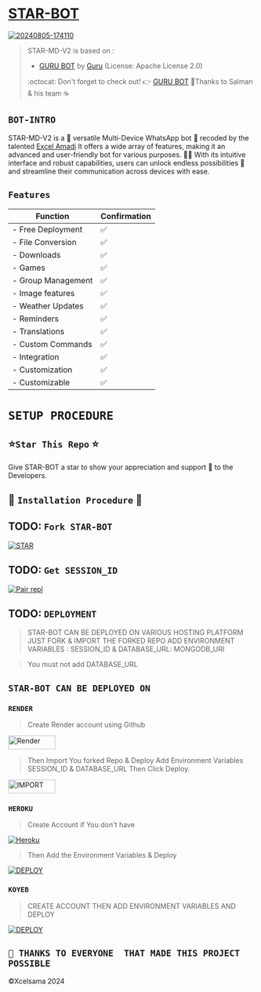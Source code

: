
# [STAR-BOT](https://github.com/Xcelsama)
<a href="https://ibb.co/b2R24gk"><img src="https://i.ibb.co/z7H73hz/20240805-174110.jpg" alt="20240805-174110" border="0"></a>

>STAR-MD-V2 is based on :
>- [GURU BOT](https://github.com/Guru322/GURU-BOT) by [Guru](https://github.com/Guru322) (License: Apache License 2.0)
>
> :octocat: Don't forget to check out! :point_right: [GURU BOT](https://github.com/Guru322/GURU-BOT)
>🤝Thanks to Salman & his team ☕

## `BOT-INTRO`
STAR-MD-V2 is a 🌟 versatile Multi-Device WhatsApp bot 🤖 recoded by the talented [Excel Amadi](https://github.com/Xcelsama) It offers a wide array of features, making it an advanced and user-friendly bot for various purposes. 🎉📱 With its intuitive interface and robust capabilities, users can unlock endless possibilities 🚀 and streamline their communication across devices with ease.

## `Features`


| Function   | Confirmation |
------------------|--------------
|- Free Deployment|✅️|
|- File Conversion|✅️|
|-      Downloads |✅️|
|-           Games|✅️|
|-   Group Management|✅️|
|-   Image features|✅️|
|-   Weather Updates|✅️|
|-   Reminders|✅️|
|-   Translations|✅️|
|-   Custom Commands|✅️|
|-   Integration|✅️|
|-   Customization|✅️|
|-   Customizable | ✅️|

# `SETUP PROCEDURE`



 ## ⭐️`Star This Repo` ⭐️

Give STAR-BOT a star to show your appreciation and support 🌟 to the Developers.




## 🎯 `Installation Procedure` 🎯
## TODO: ```Fork STAR-BOT```

   <a href="https://github.com/Xcelsama/STAR-BOT/fork
"><img title="STAR" src="https://img.shields.io/badge/FORK STAR-BOT?color=black&style=for-the-badge&logo=stackshare"></a>


 ## TODO: ```Get SESSION_ID```

<a href='https://replit.com/@Xcelsama/STAR-BOT-PAIRr?s=app' target="_blank"><img alt='Pair repl' src='https://img.shields.io/badge/-Pair_Code-black?style=for-the-badge&logo=replit&logoColor=white'/></a>

## TODO: ```DEPLOYMENT```

>STAR-BOT CAN BE DEPLOYED ON VARIOUS HOSTING PLATFORM JUST FORK & IMPORT THE FORKED REPO ADD ENVIRONMENT VARIABLES : SESSION_ID & DATABASE_URL: MONGODB_URI 

>You must not add DATABASE_URL

## ```STAR-BOT CAN BE DEPLOYED ON```

 
### ```RENDER```

 >Create Render account using Github

 <a href='https://dashboard.render.com/register' target="_blank"><img alt='Render' src='https://img.shields.io/badge/CREATE-h?color=black&style=for-the-badge&logo=render' width="96.35" height="28"/></a></p>
    
 >Then Import You forked Repo & Deploy
Add Environment Variables SESSION_ID & DATABASE_URL Then Click Deploy.

<a href='https://dashboard.render.com/web/new' target="_blank"><img alt='IMPORT' src='https://img.shields.io/badge/IMPORT -h?color=black&style=for-the-badge&logo=render' width="96.35" height="28"/></a></p>

### ```HEROKU``` 

>Create Account if You don't have 

<a href='https://signup.heroku.com/' target="_blank"><img alt='Heroku' src='https://img.shields.io/badge/-Create-black?style=for-the-badge&logo=heroku&logoColor=white'/></a>

>Then Add the Environment Variables & Deploy

<a href='https://dashboard.heroku.com/new?template=https://github.com/Xcelsama/STAR-BOT' target="_blank"><img alt='DEPLOY' src='https://img.shields.io/badge/-DEPLOY-black?style=for-the-badge&logo=heroku&logoColor=white'/></a>

### ```KOYEB```

>CREATE ACCOUNT THEN ADD ENVIRONMENT VARIABLES AND DEPLOY

<a href='https://dashboard.heroku.com/new?template=https://github.com/DigitalCen/Centio-Bot' target="_blank"><img alt='DEPLOY' src='https://img.shields.io/badge/-DEPLOY-black?style=for-the-badge&logo=heroku&logoColor=white'/></a>
 
## ```🤝 THANKS TO EVERYONE  THAT MADE THIS PROJECT POSSIBLE```

©Xcelsama 2024
